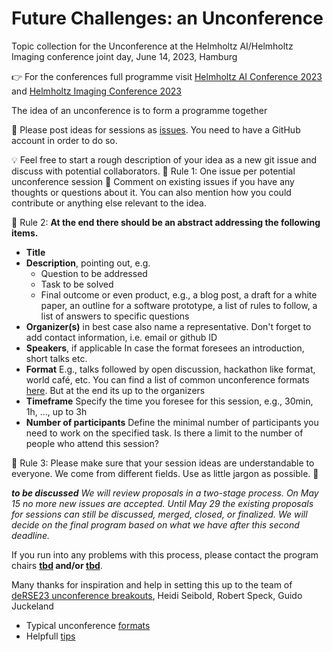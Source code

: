 # Future Challenges: an Unconference 
Topic collection for the Unconference at the Helmholtz AI/Helmholtz Imaging conference joint day, June 14, 2023, Hamburg

👉 For the conferences full programme visit [Helmholtz AI Conference 2023](https://helmholtzai-conference2023.de/) and 
[Helmholtz Imaging Conference 2023](https://events.hifis.net/event/573/)

The idea of an unconference is to form a programme together 

🤝 Please post ideas for sessions as [issues](https://github.com/DKRZ-AIM/HAI-HI-unconference-2023/issues). You need to have a GitHub account in order to do so.

💡  Feel free to start a rough description of your idea as a new git issue and discuss with potential collaborators. 
📜 Rule 1: One issue per potential unconference session
🍒 Comment on existing issues if you have any thoughts or questions about it. You can also mention how you could contribute or anything else relevant to the idea.

📜 Rule 2: **At the end there should be an abstract addressing the following items.**
* **Title**
* **Description**, pointing out, e.g.
    * Question to be addressed
    * Task to be solved
    * Final outcome or even product, e.g., a blog post, a draft for a white paper, an outline for a software prototype, a list of rules to follow, a list of answers to specific questions
* **Organizer(s)**
in best case also name a representative. Don't forget to add contact information, i.e. email or github ID
* **Speakers**, if applicable
In case the format foresees an introduction, short talks etc.
* **Format**
E.g., talks followed by open discussion, hackathon like format, world café, etc. 
You can find a list of common unconference formats [here](http://unconference.net/methods-2/). But at the end its up to the organizers
* **Timeframe**
Specify the time you foresee for this session, e.g., 30min, 1h, ..., up to 3h
* **Number of participants**
Define the minimal number of participants you need to work on the specified task. 
Is there a limit to the number of people who attend this session?

📜 Rule 3: Please make sure that your session ideas are understandable to everyone. We come from different fields. Use as little jargon as possible. 💁

_**to be discussed**_
_We will review proposals in a two-stage process. On May 15 no more new issues are accepted. Until May 29 the existing proposals for sessions can still be discussed, merged, closed, or finalized. We will decide on the final program based on what we have after this second deadline._

If you run into any problems with this process, please contact the program chairs **[tbd](mailto:tbd) and/or [tbd](mailto:tbd)**.

Many thanks for inspiration and help in setting this up to the team of [deRSE23 unconference breakouts](https://github.com/DE-RSE/un-deRSE23-breakouts), Heidi Seibold, Robert Speck, Guido Juckeland

* Typical unconference [formats](http://unconference.net/methods-2/)
* Helpfull [tips](https://unconference.net/unconferencing-how-to-prepare-to-attend-an-unconference-2/)
